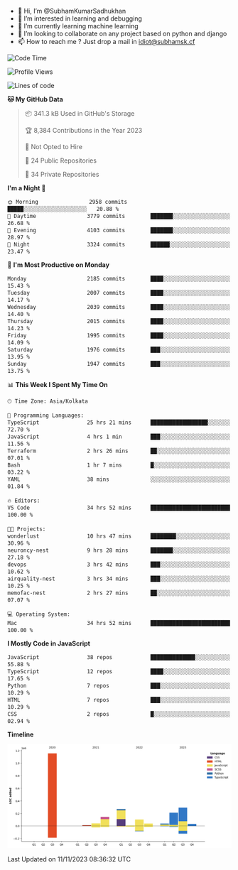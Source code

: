 - 👋 Hi, I’m @SubhamKumarSadhukhan
- 👀 I’m interested in learning and debugging
- 🌱 I’m currently learning machine learning
- 💞️ I’m looking to collaborate on any project based on python and django
- 📫 How to reach me ?
      Just drop a mail in idiot@subhamsk.cf

<!---
SubhamKumarSadhukhan/SubhamKumarSadhukhan is a ✨ special ✨ repository because its `README.md` (this file) appears on your GitHub profile.
You can click the Preview link to take a look at your changes.
--->


<!--START_SECTION:waka-->
![Code Time](http://img.shields.io/badge/Code%20Time-1%2C659%20hrs%206%20mins-blue)

![Profile Views](http://img.shields.io/badge/Profile%20Views-0-blue)

![Lines of code](https://img.shields.io/badge/From%20Hello%20World%20I%27ve%20Written-2.3%20million%20lines%20of%20code-blue)

**🐱 My GitHub Data** 

> 📦 341.3 kB Used in GitHub's Storage 
 > 
> 🏆 8,384 Contributions in the Year 2023
 > 
> 🚫 Not Opted to Hire
 > 
> 📜 24 Public Repositories 
 > 
> 🔑 34 Private Repositories 
 > 
**I'm a Night 🦉** 

```text
🌞 Morning                2958 commits        █████░░░░░░░░░░░░░░░░░░░░   20.88 % 
🌆 Daytime                3779 commits        ███████░░░░░░░░░░░░░░░░░░   26.68 % 
🌃 Evening                4103 commits        ███████░░░░░░░░░░░░░░░░░░   28.97 % 
🌙 Night                  3324 commits        ██████░░░░░░░░░░░░░░░░░░░   23.47 % 
```
📅 **I'm Most Productive on Monday** 

```text
Monday                   2185 commits        ████░░░░░░░░░░░░░░░░░░░░░   15.43 % 
Tuesday                  2007 commits        ████░░░░░░░░░░░░░░░░░░░░░   14.17 % 
Wednesday                2039 commits        ████░░░░░░░░░░░░░░░░░░░░░   14.40 % 
Thursday                 2015 commits        ████░░░░░░░░░░░░░░░░░░░░░   14.23 % 
Friday                   1995 commits        ████░░░░░░░░░░░░░░░░░░░░░   14.09 % 
Saturday                 1976 commits        ███░░░░░░░░░░░░░░░░░░░░░░   13.95 % 
Sunday                   1947 commits        ███░░░░░░░░░░░░░░░░░░░░░░   13.75 % 
```


📊 **This Week I Spent My Time On** 

```text
🕑︎ Time Zone: Asia/Kolkata

💬 Programming Languages: 
TypeScript               25 hrs 21 mins      ██████████████████░░░░░░░   72.70 % 
JavaScript               4 hrs 1 min         ███░░░░░░░░░░░░░░░░░░░░░░   11.56 % 
Terraform                2 hrs 26 mins       ██░░░░░░░░░░░░░░░░░░░░░░░   07.01 % 
Bash                     1 hr 7 mins         █░░░░░░░░░░░░░░░░░░░░░░░░   03.22 % 
YAML                     38 mins             ░░░░░░░░░░░░░░░░░░░░░░░░░   01.84 % 

🔥 Editors: 
VS Code                  34 hrs 52 mins      █████████████████████████   100.00 % 

🐱‍💻 Projects: 
wonderlust               10 hrs 47 mins      ████████░░░░░░░░░░░░░░░░░   30.96 % 
neuroncy-nest            9 hrs 28 mins       ███████░░░░░░░░░░░░░░░░░░   27.18 % 
devops                   3 hrs 42 mins       ███░░░░░░░░░░░░░░░░░░░░░░   10.62 % 
airquality-nest          3 hrs 34 mins       ███░░░░░░░░░░░░░░░░░░░░░░   10.25 % 
memofac-nest             2 hrs 27 mins       ██░░░░░░░░░░░░░░░░░░░░░░░   07.07 % 

💻 Operating System: 
Mac                      34 hrs 52 mins      █████████████████████████   100.00 % 
```

**I Mostly Code in JavaScript** 

```text
JavaScript               38 repos            ██████████████░░░░░░░░░░░   55.88 % 
TypeScript               12 repos            ████░░░░░░░░░░░░░░░░░░░░░   17.65 % 
Python                   7 repos             ███░░░░░░░░░░░░░░░░░░░░░░   10.29 % 
HTML                     7 repos             ███░░░░░░░░░░░░░░░░░░░░░░   10.29 % 
CSS                      2 repos             █░░░░░░░░░░░░░░░░░░░░░░░░   02.94 % 
```



**Timeline**

![Lines of Code chart](https://raw.githubusercontent.com/SubhamKumarSadhukhan/SubhamKumarSadhukhan/main/assets/bar_graph.png)


 Last Updated on 11/11/2023 08:36:32 UTC
<!--END_SECTION:waka-->

